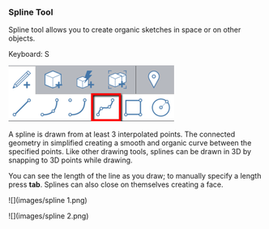 ### Spline Tool

Spline tool allows you to create organic sketches in space or on other objects.

Keyboard: S

![](/assets/spline_toolbar.png)

A spline is drawn from at least 3 interpolated points. The connected geometry in simplified creating a smooth and organic curve between the specified points. Like other drawing tools, splines can be drawn in 3D by snapping to 3D points while drawing.

You can see the length of the line as you draw; to manually specify a length press **tab**. Splines can also close on themselves creating a face.

![](images/spline 1.png)

![](images/spline 2.png)

